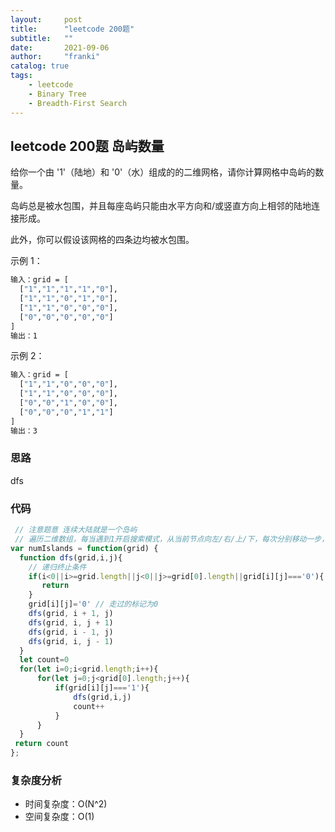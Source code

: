 ```yaml
---
layout:     post
title:      "leetcode 200题"
subtitle:   ""
date:       2021-09-06
author:     "franki"
catalog: true
tags:
    - leetcode
    - Binary Tree
    - Breadth-First Search
---
```


## leetcode 200题 岛屿数量

给你一个由 '1'（陆地）和 '0'（水）组成的的二维网格，请你计算网格中岛屿的数量。

岛屿总是被水包围，并且每座岛屿只能由水平方向和/或竖直方向上相邻的陆地连接形成。

此外，你可以假设该网格的四条边均被水包围。

示例 1：

```bash
输入：grid = [
  ["1","1","1","1","0"],
  ["1","1","0","1","0"],
  ["1","1","0","0","0"],
  ["0","0","0","0","0"]
]
输出：1
```

示例 2：

```bash
输入：grid = [
  ["1","1","0","0","0"],
  ["1","1","0","0","0"],
  ["0","0","1","0","0"],
  ["0","0","0","1","1"]
]
输出：3
```

### 思路

dfs

### 代码

```js
 // 注意题意 连续大陆就是一个岛屿
 // 遍历二维数组，每当遇到1开启搜索模式，从当前节点向左/右/上/下，每次分别移动一步，如果是1则替换为0
var numIslands = function(grid) {
  function dfs(grid,i,j){
    // 递归终止条件
    if(i<0||i>=grid.length||j<0||j>=grid[0].length||grid[i][j]==='0'){
       return  
    }
    grid[i][j]='0' // 走过的标记为0
    dfs(grid, i + 1, j)
    dfs(grid, i, j + 1)
    dfs(grid, i - 1, j)
    dfs(grid, i, j - 1)
  }
  let count=0
  for(let i=0;i<grid.length;i++){
      for(let j=0;j<grid[0].length;j++){
          if(grid[i][j]==='1'){
              dfs(grid,i,j)
              count++
          }
      }
  }
 return count
};
```

### 复杂度分析

- 时间复杂度：O(N^2)
- 空间复杂度：O(1)
